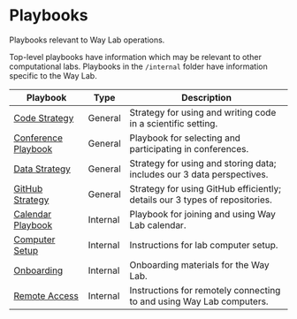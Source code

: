 # Playbooks

Playbooks relevant to Way Lab operations.

Top-level playbooks have information which may be relevant to other computational labs.
Playbooks in the `/internal` folder have information specific to the Way Lab.

| Playbook                                           | Type     | Description                                                                 |
| -------------------------------------------------- | -------- | --------------------------------------------------------------------------- |
| [Code Strategy](code_strategy.md)                  | General  | Strategy for using and writing code in a scientific setting.                |
| [Conference Playbook](conference_playbook.md)      | General  | Playbook for selecting and participating in conferences.                    |
| [Data Strategy](data_strategy.md)                  | General  | Strategy for using and storing data; includes our 3 data perspectives.      |
| [GitHub Strategy](github_strategy.md)              | General  | Strategy for using GitHub efficiently; details our 3 types of repositories. |
| [Calendar Playbook](internal/calendar_playbook.md) | Internal | Playbook for joining and using Way Lab calendar.                            |
| [Computer Setup](internal/computer_setup.md)       | Internal | Instructions for lab computer setup.                                        |
| [Onboarding](internal/onboarding.md)               | Internal | Onboarding materials for the Way Lab.                                       |
| [Remote Access](internal/remote_access.md)         | Internal | Instructions for remotely connecting to and using Way Lab computers.        |
